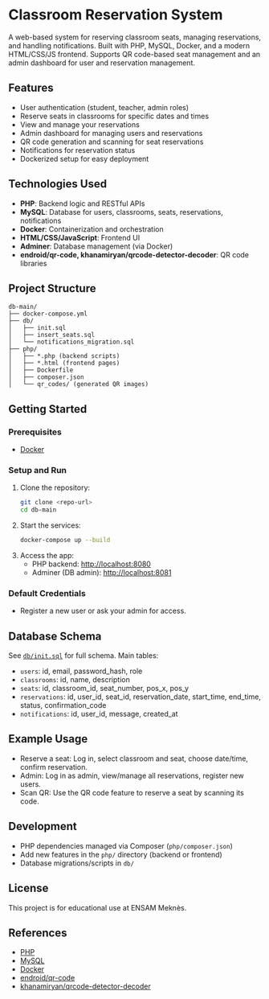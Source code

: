 # Classroom Reservation System

A web-based system for reserving classroom seats, managing reservations, and handling notifications. Built with PHP, MySQL, Docker, and a modern HTML/CSS/JS frontend. Supports QR code-based seat management and an admin dashboard for user and reservation management.

## Features
- User authentication (student, teacher, admin roles)
- Reserve seats in classrooms for specific dates and times
- View and manage your reservations
- Admin dashboard for managing users and reservations
- QR code generation and scanning for seat reservations
- Notifications for reservation status
- Dockerized setup for easy deployment

## Technologies Used
- **PHP**: Backend logic and RESTful APIs
- **MySQL**: Database for users, classrooms, seats, reservations, notifications
- **Docker**: Containerization and orchestration
- **HTML/CSS/JavaScript**: Frontend UI
- **Adminer**: Database management (via Docker)
- **endroid/qr-code, khanamiryan/qrcode-detector-decoder**: QR code libraries

## Project Structure
```
db-main/
├── docker-compose.yml
├── db/
│   ├── init.sql
│   ├── insert_seats.sql
│   └── notifications_migration.sql
├── php/
│   ├── *.php (backend scripts)
│   ├── *.html (frontend pages)
│   ├── Dockerfile
│   ├── composer.json
│   └── qr_codes/ (generated QR images)
```

## Getting Started

### Prerequisites
- [Docker](https://www.docker.com/get-started)

### Setup and Run
1. Clone the repository:
   ```sh
   git clone <repo-url>
   cd db-main
   ```
2. Start the services:
   ```sh
   docker-compose up --build
   ```
3. Access the app:
   - PHP backend: [http://localhost:8080](http://localhost:8080)
   - Adminer (DB admin): [http://localhost:8081](http://localhost:8081)

### Default Credentials
- Register a new user or ask your admin for access.

## Database Schema
See [`db/init.sql`](db/init.sql) for full schema. Main tables:
- `users`: id, email, password_hash, role
- `classrooms`: id, name, description
- `seats`: id, classroom_id, seat_number, pos_x, pos_y
- `reservations`: id, user_id, seat_id, reservation_date, start_time, end_time, status, confirmation_code
- `notifications`: id, user_id, message, created_at

## Example Usage
- Reserve a seat: Log in, select classroom and seat, choose date/time, confirm reservation.
- Admin: Log in as admin, view/manage all reservations, register new users.
- Scan QR: Use the QR code feature to reserve a seat by scanning its code.

## Development
- PHP dependencies managed via Composer (`php/composer.json`)
- Add new features in the `php/` directory (backend or frontend)
- Database migrations/scripts in `db/`

## License
This project is for educational use at ENSAM Meknès.

## References
- [PHP](https://www.php.net/)
- [MySQL](https://www.mysql.com/)
- [Docker](https://docs.docker.com/)
- [endroid/qr-code](https://github.com/endroid/qr-code)
- [khanamiryan/qrcode-detector-decoder](https://github.com/khanamiryan/php-qrcode-detector-decoder)
